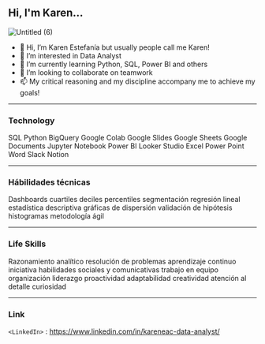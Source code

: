 ## Hi, I'm Karen...


![Untitled (6)](https://github.com/Karen-Aguilar/Karen-Aguilar/assets/151496907/40f5d922-25be-4bee-be8d-005e09ded809)



- 👋 Hi, I’m Karen Estefanía but usually people call me Karen!
- 👀 I’m interested in Data Analyst 
- 🌱 I’m currently learning Python, SQL, Power BI and others 
- 💞️ I’m looking to collaborate on teamwork
- 📫 My critical reasoning and my discipline accompany me to achieve my goals!
---

### Technology
SQL
Python
BigQuery 
Google Colab
Google Slides
Google Sheets
Google Documents
Jupyter Notebook
Power BI
Looker Studio
Excel 
Power Point
Word
Slack
Notion

---
### Hábilidades técnicas
Dashboards
cuartiles 
deciles
percentiles
segmentación 
regresión lineal
estadística descriptiva
gráficas de dispersión
validación de hipótesis
histogramas
metodología ágil

---

### Life Skills
Razonamiento analítico 
resolución de problemas
aprendizaje continuo
iniciativa
habilidades sociales y comunicativas
trabajo en equipo
organización
liderazgo
proactividad
adaptabilidad
creatividad
atención al detalle
curiosidad

---
### Link

`<LinkedIn>` : <https://www.linkedin.com/in/kareneac-data-analyst/>


<!---
Karen-Aguilar/Karen-Aguilar is a ✨ special ✨ repository because its `README.md` (this file) appears on your GitHub profile.
You can click the Preview link to take a look at your changes.
--->
